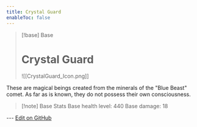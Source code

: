 ```yaml
---
title: Crystal Guard
enableToc: false
---
```

> [!base] Base
>
> # Crystal Guard
>
> ![[CrystalGuard_Icon.png]]

These are magical beings created from the minerals of the "Blue Beast" comet. As far as is known, they do not possess their own consciousness.

> [!note] Base Stats
> Base health level: 440
> Base damage: 18

--- [Edit on GitHub](https://github.com/Mondrethos/gatekeeperwiki/edit/main/content/Monsters/CrystalGuard.md)